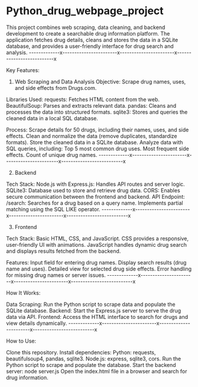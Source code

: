 # Python_drug_webpage_project
This project combines web scraping, data cleaning, and backend development to create a searchable drug information platform. The application fetches drug details, cleans and stores the data in a SQLite database, and provides a user-friendly interface for drug search and analysis.
-------------x-----------------------x-----------------------x--------------------------x




Key Features:

1. Web Scraping and Data Analysis
Objective: Scrape drug names, uses, and side effects from Drugs.com.

Libraries Used:
requests: Fetches HTML content from the web.
BeautifulSoup: Parses and extracts relevant data.
pandas: Cleans and processes the data into structured formats.
sqlite3: Stores and queries the cleaned data in a local SQL database.

Process:
Scrape details for 50 drugs, including their names, uses, and side effects.
Clean and normalize the data (remove duplicates, standardize formats).
Store the cleaned data in a SQLite database.
Analyze data with SQL queries, including:
Top 5 most common drug uses.
Most frequent side effects.
Count of unique drug names.
-------------x-----------------------x-----------------------x--------------------------x


   
2. Backend

Tech Stack:
Node.js with Express.js: Handles API routes and server logic.
SQLite3: Database used to store and retrieve drug data.
CORS: Enables secure communication between the frontend and backend.
API Endpoint:
/search: Searches for a drug based on a query name. Implements partial matching using the SQL LIKE operator.
-------------x-----------------------x-----------------------x--------------------------x


   
3. Frontend

Tech Stack:
Basic HTML, CSS, and JavaScript.
CSS provides a responsive, user-friendly UI with animations.
JavaScript handles dynamic drug search and displays results fetched from the backend.

Features:
Input field for entering drug names.
Display search results (drug name and uses).
Detailed view for selected drug side effects.
Error handling for missing drug names or server issues.
-------------x-----------------------x-----------------------x--------------------------x


   
How It Works:

Data Scraping:
Run the Python script to scrape data and populate the SQLite database.
Backend:
Start the Express.js server to serve the drug data via API.
Frontend:
Access the HTML interface to search for drugs and view details dynamically.
-------------x-----------------------x-----------------------x--------------------------x

   
How to Use:

Clone this repository.
Install dependencies:
Python: requests, beautifulsoup4, pandas, sqlite3.
Node.js: express, sqlite3, cors.
Run the Python script to scrape and populate the database.
Start the backend server:
node server.js
Open the index.html file in a browser and search for drug information.
